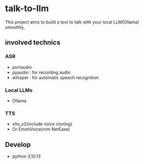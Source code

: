 <!--
 * @Description: 
 * @Author: haichun feng
 * @Date: 2024-03-26 16:05:29
 * @LastEditor: haichun feng
 * @LastEditTime: 2024-03-26 17:23:39
-->
# talk-to-llm

This project aims to build a tool to talk with your local LLM(Ollama) smoothly.

## involved technics

### ASR

- portaudio
- pyaudio : for recording audio
- whisper : for automatic speech recognition

### Local LLMs

- Ollama

### TTS

- xtts_v2(include voice cloning)
- Or EmotiVoice(rom NetEase)

## Develop

- python 3.10.13
